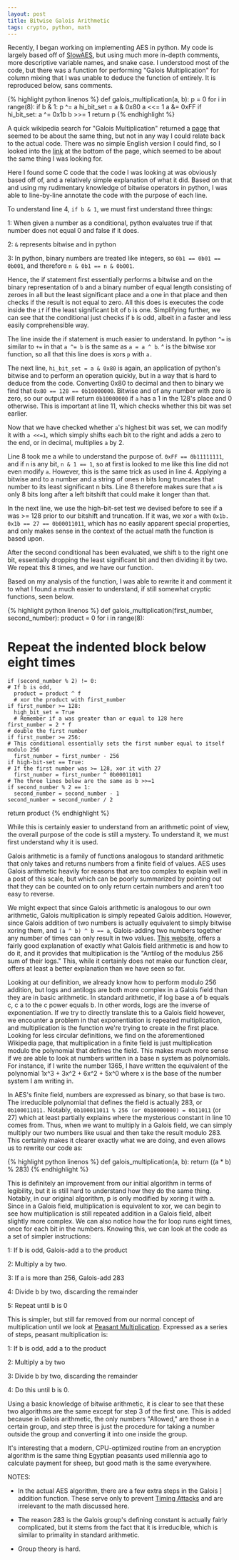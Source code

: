```yaml
---
layout: post
title: Bitwise Galois Arithmetic
tags: crypto, python, math
---
```


Recently, I began working on implementing AES in python.  My code is largely
based off of [SlowAES](https://code.google.com/p/slowaes/), but using much more
in-depth comments, more descriptive variable names, and snake case.  I
understood most of the code, but there was a function for performing "Galois
Multiplication" for column mixing that I was unable to deduce the function of
entirely.  It is reproduced below, sans comments.


{% highlight python linenos %}
def galois_multiplication(a, b):
  p = 0
  for i in range(8):
    if b & 1:
      p ^= a
    hi_bit_set = a & 0x80
    a <<= 1
    a &= 0xFF
    if hi_bit_set:
      a ^= 0x1b
    b >>= 1
  return p
{% endhighlight %}


A quick wikipedia search for "Galois Multiplication" returned a
[page](https://en.wikipedia.org/wiki/Finite_field_arithmetic) that seemed to be
about the same thing, but not in any way I could relate back to the actual
code.  There was no simple English version I could find, so I looked into the
[link](http://www.samiam.org/galois.html) at the bottom of the page, which
seemed to be about the same thing I was looking for.

Here I found some C code that the code I was looking at was obviously based off
of, and a relatively simple explanation of what it did.  Based on that and
using my rudimentary knowledge of bitwise operators in python, I was able to
line-by-line annotate the code with the purpose of each line.

To understand line 4, `if b & 1`, we must first understand three things:

1:  When given a number as a conditional, python evaluates true if that number
    does not equal 0 and false if it does.

2:  `&` represents bitwise and in python

3:  In python, binary numbers are treated like integers, so
    `0b1 == 0b01 == 0b001`, and therefore `n & 0b1 == n & 0b001`.

Hence, the if statement first essentially performs a bitwise and on the binary
representation of `b` and a binary number of equal length consisting of zeroes
in all but the least significant place and a one in that place and then checks
if the result is not equal to zero.  All this does is executes the code inside
the `if` if the least significant bit of `b` is one.  Simplifying further, we
can see that the conditional just checks if `b` is odd, albeit in a faster and
less easily comprehensible way.

The line inside the if statement is much easier to understand.  In python `^=`
is similar to `+=` in that `a ^= b` is the same as `a = a ^ b`.  ^ is the
bitwise xor function, so all that this line does is xors `p` with `a.`

The next line, `hi_bit_set = a & 0x80` is again, an application of python's
bitwise and to perform an operation quickly, but in a way that is hard to
deduce from the code.  Converting 0x80 to decimal and then to binary we find
that `0x80 == 128 == 0b10000000`.  Bitwise and of any number with zero is zero,
so our output will return `0b10000000` if `a` has a 1 in the 128's place and 0
otherwise.  This is important at line 11, which checks whether this bit was set
earlier.

Now that we have checked whether `a`'s highest bit was set, we can modify it
with `a <<=1`, which simply shifts each bit to the right and adds a zero to the
end, or in decimal, multiplies `a` by 2.

Line 8 took me a while to understand the purpose of. `0xFF == 0b11111111`, and
if `n` is any bit, `n & 1 == 1`, so at first is looked to me like this line did
not even modify `a`.  However, this is the same trick as used in line 4.
Applying a bitwise and to a number and a string of ones n bits long truncates
that number to its least significant n bits.  Line 8 therefore makes sure that
`a` is only 8 bits long after a left bitshift that could make it longer than
that.

In the next line, we use the high-bit-set test we devised before to see if a
was >= 128 prior to our bitshift and truncation.  If it was, we xor `a` with
`0x1b.` `0x1b == 27 == 0b00011011`, which has no easily apparent special
properties, and only makes sense in the context of the actual math the function
is based upon.

After the second conditional has been evaluated, we shift `b` to the right one
bit, essentially dropping the least significant bit and then dividing it by
two.  We repeat this 8 times, and we have our function.

Based on my analysis of the function, I was able to rewrite it and comment it
to what I found a much easier to understand, if still somewhat cryptic
functions, seen below.

{% highlight python linenos %}
def galois_multiplication(first_number, second_number):
  product = 0
  for i in range(8):
  # Repeat the indented block below eight times
    if (second_number % 2) != 0:
    # If b is odd,
      product = product ^ f
      # xor the product with first_number
    if first_number >= 128:
      high_bit_set = True
      # Remember if a was greater than or equal to 128 here
    first_number = 2 * f
    # double the first number
    if first_number >= 256:
    # This conditional essentially sets the first number equal to itself modulo 256
      first_number = first_number - 256
    if high-bit-set == True:
    # If the first number was >= 128, xor it with 27
      first_number = first_number ^ 0b00011011
    # The three lines below are the same as b >>=1
    if second_number % 2 == 1:
      second_number = second_number - 1
    second_number = second_number / 2
  return product
{% endhighlight %}


While this is certainly easier to understand from an arithmetic point of view,
the overall purpose of the code is still a mystery.  To understand it, we must
first understand why it is used.

Galois arithmetic is a family of functions analogous to standard arithmetic
that only takes and returns numbers from a finite field of values.  AES uses
Galois arithmetic heavily for reasons that are too complex to explain well in a
post of this scale, but which can be poorly summarized by pointing out that
they can be counted on to only return certain numbers and aren't too easy to
reverse.

We might expect that since Galois arithmetic is analogous to our own
arithmetic, Galois multiplication is simply repeated Galois addition.  However,
since Galois addition of two numbers is actually equivalent to simply bitwise
xoring them, and `(a ^ b) ^ b == a`, Galois-adding two numbers together any
number of times can only result in two values.  [This
website](http://www.pclviewer.com/rs2/galois.html), offers a fairly good
explanation of exactly what Galois field arithmetic is and how to do it, and it
provides that multiplication is the "Antilog of the modulus 256 sum of their
logs."  This, while it certainly does not make our function clear, offers at
least a better explanation than we have seen so far.

Looking at our definition, we already know how to perform modulo 256 addition,
but logs and antilogs are both more complex in a Galois field than they are in
basic arithmetic.  In standard arithmetic, if log base a of b equals c, c a to
the c power equals b.  In other words, logs are the inverse of exponentiation.
If we try to directly translate this to a Galois field however, we encounter a
problem in that exponentiation is repeated multiplication, and multiplication
is the function we're trying to create in the first place.  Looking for less
circular definitions, we find on the aforementioned Wikipedia page, that
multiplication in a finite field is just multiplication modulo the polynomial
that defines the field.  This makes much more sense if we are able to look at
numbers written in a base n system as polynomials.  For instance, if I write
the number 1365, I have written the equivalent of the polynomial 1x^3 + 3x^2 +
6x^2 + 5x^0 where x is the base of the number system I am writing in.

In AES's finite field, numbers are expressed as binary, so that base is two.
The irreducible polynomial that defines the field is actually 283, or
`0b100011011.`  Notably, `0b100011011 % 256 (or 0b10000000) = 0b11011` (or 27)
which at least partially explains where the mysterious constant in line 10
comes from.  Thus, when we want to multiply in a Galois field, we can simply
multiply our two numbers like usual and then take the result modulo 283.  This
certainly makes it clearer exactly what we are doing, and even allows us to
rewrite our code as:

{% highlight python linenos %}
def galois_multiplication(a, b):
  return ((a * b) % 283)
{% endhighlight %}


This is definitely an improvement from our initial algorithm in terms of
legibility, but it is still hard to understand how they do the same thing.
Notably, in our original algorithm, p is only modified by xoring it with a.
Since in a Galois field, multiplication is equivalent to xor, we can begin to
see how multiplication is still repeated addition in a Galois field, albeit
slightly more complex.  We can also notice how the for loop runs eight times,
once for each bit in the numbers.  Knowing this, we can look at the code as a
set of simpler instructions:

1:  If b is odd, Galois-add a to the product

2:  Multiply a by two.

3:  If a is more than 256, Galois-add 283

4:  Divide b by two, discarding the remainder

5:  Repeat until b is 0

This is simpler, but still far removed from our normal concept of
multiplication until we look at [Peasant
Multiplication](https://en.wikipedia.org/wiki/Multiplication_algorithm#Peasant_or_binary_multiplication).
Expressed as a series of steps, peasant multiplication is:

1:  If b is odd, add a to the product

2:  Multiply a by two

3:  Divide b by two, discarding the remainder

4:  Do this until b is 0.

Using a basic knowledge of bitwise arithmetic, it is clear to see that these
two algorithms are the same except for step 3 of the first one.  This is added
because in Galois arithmetic, the only numbers "Allowed," are those in a
certain group, and step three is just the procedure for taking a number outside
the group and converting it into one inside the group.

It's interesting that a modern, CPU-optimized routine from an encryption
algorithm is the same thing Egyptian peasants used millennia ago to calculate
payment for sheep, but good math is the same everywhere.

NOTES:

*  In the actual AES algorithm, there are a few extra steps in the Galois ]
   addition function.  These serve only to prevent [Timing
   Attacks](https://en.wikipedia.org/wiki/Timing_attack) and are irrelevant to
   the math discussed here.

*  The reason 283 is the Galois group's defining constant is actually fairly
   complicated, but it stems from the fact that it is irreducible, which is
   similar to primality in standard arithmetic.

*  Group theory is hard.
